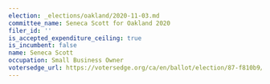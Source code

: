 ```yaml
---
election: _elections/oakland/2020-11-03.md
committee_name: Seneca Scott for Oakland 2020
filer_id: ''
is_accepted_expenditure_ceiling: true
is_incumbent: false
name: Seneca Scott
occupation: Small Business Owner
votersedge_url: https://votersedge.org/ca/en/ballot/election/87-f810b9/address/null/zip/94611/contests/contest/21267/candidate/151393?cty=ca%2falm
---
```

